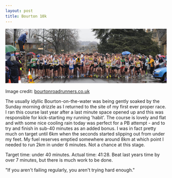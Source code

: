 ```yaml
---
layout: post
title: Bourton 10k
---
```


<div class="img_shadow">
<a href="/content/files/blog/2010/02/28/full/bourton_10k.jpg">
<img class="page_width" src="/content/files/blog/2010/02/28/bourton_10k.jpg" />
</a>
</div>

Image credit: <a href="http://www.bourtonroadrunners.co.uk/jpegs/2010-02-28_10k_start.jpg">bourtonroadrunners.co.uk</a>

The usually idyllic Bourton-on-the-water was being gently soaked by 
the Sunday morning drizzle as I returned to the site of my first ever 
proper race. I ran this course last year after a last minute space 
opened up and this was responsible for kick-starting my running 
'habit'. The course is lovely and flat and with some nice cooling 
rain today was perfect for a PB attempt - and to try and finish in 
sub-40 minutes as an added bonus. I was in fact pretty much on target 
until 6km when the seconds started slipping out from under my feet. My 
fuel reserves emptied somewhere around 8km at which point I needed to 
run 2km in under 6 minutes. Not a chance at this stage.

Target time: under 40 minutes. Actual time: 41:28. Beat last years time by 
over 7 minutes, but there is much work to be done.

"If you aren't failing regularly, you aren't trying hard enough."
